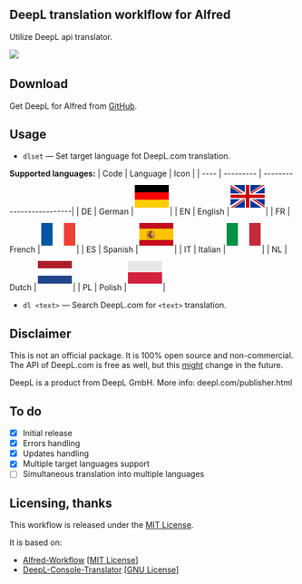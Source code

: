 DeepL translation worklflow for Alfred
-----------------

Utilize DeepL api translator.

![](/demo/deepl-workflow-demo.gif "")

Download
--------

Get DeepL for Alfred from [GitHub](https://github.com/Skoda091/alfred-deepl/releases).

Usage
-----

* `dlset` — Set target language fot DeepL.com translation.

**Supported languages:**
| Code | Language  | Icon                     |
| ---- | --------- | -------------------------|
| DE   | German    |![](/lang_icons/de.png "")|
| EN   | English   |![](/lang_icons/en.png "")|
| FR   | French    |![](/lang_icons/fr.png "")|
| ES   | Spanish   |![](/lang_icons/es.png "")|
| IT   | Italian   |![](/lang_icons/it.png "")|
| NL   | Dutch     |![](/lang_icons/nl.png "")|
| PL   | Polish    |![](/lang_icons/pl.png "")|

* `dl <text>` — Search DeepL.com for `<text>` translation.

Disclaimer
-----

This is not an official package. It is 100% open source and non-commercial. The API of DeepL.com is free as well, but this [might](https://www.heise.de/newsticker/meldung/Maschinelles-Uebersetzen-Deutsches-Start-up-DeepL-will-230-Sprachkombinationen-unterstuetzen-3836533.html) change in the future.

DeepL is a product from DeepL GmbH. More info: deepl.com/publisher.html

To do
-----------------

* [x] Initial release
* [x] Errors handling
* [x] Updates handling
* [x] Multiple target languages support
* [ ] Simultaneous translation into multiple languages

Licensing, thanks
-----------------

This workflow is released under the [MIT License](https://opensource.org/licenses/MIT).

It is based on:
* [Alfred-Workflow](https://github.com/deanishe/alfred-workflow) [[MIT License](https://opensource.org/licenses/MIT)]
* [DeepL-Console-Translator](https://github.com/pinae/DeepL-Console-Translator.git) [[GNU License](https://www.gnu.org/licenses/gpl-3.0.en.html)]


[alfred]: https://www.alfredapp.com/
[mit]: http://opensource.org/licenses/MIT
[alfred-workflow]: http://www.deanishe.net/alfred-workflow/